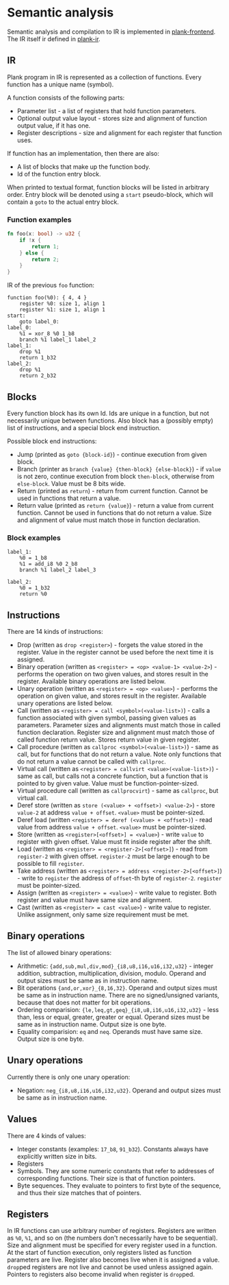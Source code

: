 # Semantic analysis

Semantic analysis and compilation to IR is implemented in [plank-frontend](../../plank-frontend). The IR itself ir defined in [plank-ir](../../plank-ir).

## IR

Plank program in IR is represented as a collection of functions. Every function has a unique name (symbol). 

A function consists of the following parts:
* Parameter list - a list of registers that hold function parameters.
* Optional output value layout - stores size and alignment of function output value, if it has one.
* Register descriptions - size and alignment for each register that function uses.

If function has an implementation, then there are also:
* A list of blocks that make up the function body.
* Id of the function entry block.

When printed to textual format, function blocks will be listed in arbitrary order. Entry block will be denoted using a `start` pseudo-block, which will contain a `goto` to the actual entry block.

### Function examples

```rust
fn foo(x: bool) -> u32 {
    if !x {
        return 1;
    } else {
        return 2;
    }
}
```

IR of the previous `foo` function:

```
function foo(%0): { 4, 4 }
    register %0: size 1, align 1
    register %1: size 1, align 1
start:
    goto label_0:
label_0:
    %1 = xor_8 %0 1_b8
    branch %1 label_1 label_2
label_1:
    drop %1
    return 1_b32
label_2:
    drop %1
    return 2_b32
```

## Blocks

Every function block has its own Id. Ids are unique in a function, but not necessarily unique between functions. Also block has a (possibly empty) list of instructions, and a special block end instruction.

Possible block end instructions:
* Jump (printed as `goto {block-id}`) - continue execution from given block.
* Branch (printer as `branch {value} {then-block} {else-block}`) - if `value` is not zero, continue execution from block `then-block`, otherwise from `else-block`. Value must be 8 bits wide.
* Return (printed as `return`) - return from current function. Cannot be used in functions that return a value.
* Return value (printed as `return {value}`) - return a value from current function. Cannot be used in functions that do not return a value. Size and alignment of value must match those in function declaration.

### Block examples

```
label_1:
    %0 = 1_b8
    %1 = add_i8 %0 2_b8
    branch %1 label_2 label_3
```

```
label_2:
    %0 = 1_b32
    return %0
```

## Instructions

There are 14 kinds of instructions:
* Drop (written as `drop <register>`) - forgets the value stored in the register. Value in the register cannot be used before the next time it is assigned.
* Binary operation (written as `<register> = <op> <value-1> <value-2>`) - performs the operation on two given values, and stores result in the register. Available binary operations are listed below.
* Unary operation (written as `<register> = <op> <value>`) - performs the operation on given value, and stores result in the register. Available unary operations are listed below.
* Call (written as `<register> = call <symbol>(<value-list>)`) - calls a function associated with given symbol, passing given values as parameters. Parameter sizes and alignments must match those in called function declaration. Register size and alignment must match those of called function return value. Stores return value in given register.
* Call procedure (written as `callproc <symbol>(<value-list>)`) - same as call, but for functions that do not return a value. Note only functions that do not return a value cannot be called with `callproc`.
* Virtual call (written as `<register> = callvirt <value>(<value-list>)`) - same as call, but calls not a concrete function, but a function that is pointed to by given value. Value must be function-pointer-sized.
* Virtual procedure call (written as `callprocvirt`) - same as `callproc`, but virtual call.
* Deref store (written as `store (<value> + <offset>) <value-2>`) - store `value-2` at address `value + offset`. `<value>` must be pointer-sized.
* Deref load (written `<register> = deref (<value> + <offset>)`) - read value from address `value + offset`. `<value>` must be pointer-sized.
* Store (written as `<register>[<offset>] = <value>`) - write `value` to register with given offset. Value must fit inside register after the shift.
* Load (written as `<register> = <register-2>[<offset>]`) - read from `register-2` with given offset. `register-2` must be large enough to be possible to fill `register`.
* Take address (written as `<register> = address <register-2>[<offset>]`) - write to `register` the address of `offset`-th byte of `register-2`. `register` must be pointer-sized.
* Assign (written as `<register> = <value>`) - write value to register. Both register and value must have same size and alignment.
* Cast (written as `<register> = cast <value>`) - write value to register. Unlike assignment, only same size requirement must be met.

## Binary operations

The list of allowed binary operations:
* Arithmetic: `{add,sub,mul,div,mod}_{i8,u8,i16,u16,i32,u32}` - integer addition, subtraction, multiplication, division, modulo. Operand and output sizes must be same as in instruction name.
* Bit operations `{and,or,xor}_{8,16,32}`. Operand and output sizes must be same as in instruction name. There are no signed/unsigned variants, because that does not matter for bit operations.
* Ordering comparision: `{le,leq,gt,geq}_{i8,u8,i16,u16,i32,u32}` - less than, less or equal, greater, greater or equal. Operand sizes must be same as in instruction name. Output size is one byte.
* Equality comparision: `eq` and `neq`. Operands must have same size. Output size is one byte.

## Unary operations

Currently there is only one unary operation:
* Negation: `neg_{i8,u8,i16,u16,i32,u32}`. Operand and output sizes must be same as in instruction name.

## Values

There are 4 kinds of values:
* Integer constants (examples: `17_b8`, `91_b32`). Constants always have explicitly written size in bits.
* Registers
* Symbols. They are some numeric constants that refer to addresses of corresponding functions. Their size is that of function pointers.
* Byte sequences. They evaluate to pointers to first byte of the sequence, and thus their size matches that of pointers.

## Registers

In IR functions can use arbitrary number of registers. Registers are written as `%0`, `%1`, and so on (the numbers don't necessarily have to be sequential). Size and alignment must be specified for every register used in a function. At the start of function execution, only registers listed as function parameters are live. Register also becomes live when it is assigned a value. `drop`ped registers are not live and cannot be used unless assigned again. Pointers to registers also become invalid when register is `drop`ped.
